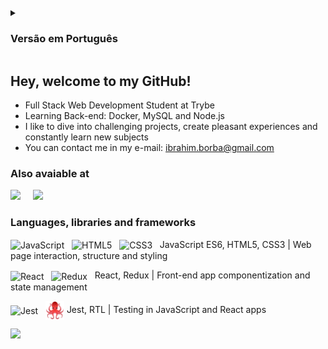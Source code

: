 <details>
<summary><h3>Versão em Português</h3></summary>
<br>
<h2> Olá, bem-vinda(o) ao meu GitHub!</h2>
<ul>
 <li>Estudante de Desenvolvimento Web Full Stack na Trybe</li>
 <li>Aprendendo Back-end: Docker, MySQL e Node.js</li>
 <li>Gosto de mergulhar em projetos desafiadores, criar experiências agradáveis e aprender temas novos</li>
 <li>Você pode entrar em contato pelo e-mail: ibrahim.borba@gmail.com</li>
</ul>

<h3>Também estou disponível aqui</h3>
<a href="https://www.linkedin.com/in/ibrahimborba/" target="_blank"><img src="https://img.shields.io/badge/LinkedIn-000000?style=for-the-badge&logo=LinkedIn&logoColor=white" target="_blank"></a> &nbsp; &nbsp; <a href="https://imborba.web.app/" target="_blank"><img src="https://img.shields.io/badge/Portfolio-000000?style=for-the-badge&logo=Portfolio&logoColor=white" target="_blank"></a> &nbsp;

<h3>Linguagens, bibliotecas e frameworks</h3>
<img align="center" alt="JavaScript" height="30" width="30" src="https://cdn.jsdelivr.net/gh/devicons/devicon/icons/javascript/javascript-original.svg"> &nbsp;
<img align="center" alt="HTML5" height="30" width="30" src="https://cdn.jsdelivr.net/gh/devicons/devicon/icons/html5/html5-original.svg"> &nbsp;
<img align="center" alt="CSS3" height="30" width="30" src="https://cdn.jsdelivr.net/gh/devicons/devicon/icons/css3/css3-original.svg"> &nbsp;
<span>JavaScript ES6, HTML5, CSS3 | Interação, estrutura e estilização de páginas web</span>
 
<img align="center" alt="React" height="30" width="30" src="https://cdn.jsdelivr.net/gh/devicons/devicon/icons/react/react-original.svg"> &nbsp;
<img align="center" alt="Redux" height="30" width="30" src="https://cdn.jsdelivr.net/gh/devicons/devicon/icons/redux/redux-original.svg"> &nbsp;
<span>React, Redux | Componentização do Front-end do app e gerenciamento de estado</span>
  
<img align="center" alt="Jest" height="30" width="30" src="https://cdn.jsdelivr.net/gh/devicons/devicon/icons/jest/jest-plain.svg"> &nbsp;
<img align="center" alt="Testing Library" height="30" width="30" src="https://raw.githubusercontent.com/testing-library/dom-testing-library/main/other/octopus.png">
<span>Jest, RTL | Testes em JavaScript e apps React</span>
&nbsp;

</details>

## Hey, welcome to my GitHub!

- Full Stack Web Development Student at Trybe
- Learning Back-end: Docker, MySQL and Node.js
- I like to dive into challenging projects, create pleasant experiences and constantly learn new subjects
- You can contact me in my e-mail: ibrahim.borba@gmail.com

### Also avaiable at &nbsp;
<a href="https://www.linkedin.com/in/ibrahimborba/" target="_blank"><img src="https://img.shields.io/badge/LinkedIn-000000?style=for-the-badge&logo=LinkedIn&logoColor=white" target="_blank"></a> &nbsp; &nbsp; <a href="https://imborba.web.app/" target="_blank"><img src="https://img.shields.io/badge/Portfolio-000000?style=for-the-badge&logo=Portfolio&logoColor=white" target="_blank"></a> &nbsp;

### Languages, libraries and frameworks
<img align="center" alt="JavaScript" height="30" width="30" src="https://cdn.jsdelivr.net/gh/devicons/devicon/icons/javascript/javascript-original.svg"> &nbsp;
<img align="center" alt="HTML5" height="30" width="30" src="https://cdn.jsdelivr.net/gh/devicons/devicon/icons/html5/html5-original.svg"> &nbsp;
<img align="center" alt="CSS3" height="30" width="30" src="https://cdn.jsdelivr.net/gh/devicons/devicon/icons/css3/css3-original.svg"> &nbsp;
<span>JavaScript ES6, HTML5, CSS3 | Web page interaction, structure and styling</span>
 
<img align="center" alt="React" height="30" width="30" src="https://cdn.jsdelivr.net/gh/devicons/devicon/icons/react/react-original.svg"> &nbsp;
<img align="center" alt="Redux" height="30" width="30" src="https://cdn.jsdelivr.net/gh/devicons/devicon/icons/redux/redux-original.svg"> &nbsp;
<span>React, Redux | Front-end app componentization and state management</span>
  
<img align="center" alt="Jest" height="30" width="30" src="https://cdn.jsdelivr.net/gh/devicons/devicon/icons/jest/jest-plain.svg"> &nbsp;
<img align="center" alt="Testing Library" height="30" width="30" src="https://raw.githubusercontent.com/testing-library/dom-testing-library/main/other/octopus.png">
<span>Jest, RTL | Testing in JavaScript and React apps</span>
&nbsp;

<img src="https://github-readme-stats.vercel.app/api/top-langs/?username=ibrahimborba&layout=compact&theme=apprentice"/>


